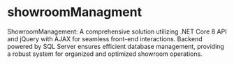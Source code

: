 # showroomManagment
ShowroomManagement: A comprehensive solution utilizing .NET Core 8 API and jQuery with AJAX for seamless front-end interactions. Backend powered by SQL Server ensures efficient database management, providing a robust system for organized and optimized showroom operations.
